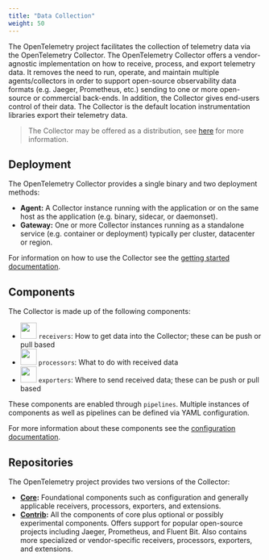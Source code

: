 ```yaml
---
title: "Data Collection"
weight: 50
---
```


The OpenTelemetry project facilitates the collection of telemetry data via the
OpenTelemetry Collector. The OpenTelemetry Collector offers a vendor-agnostic
implementation on how to receive, process, and export telemetry data. It
removes the need to run, operate, and maintain multiple agents/collectors in
order to support open-source observability data formats (e.g. Jaeger,
Prometheus, etc.) sending to one or more open-source or commercial back-ends.
In addition, the Collector gives end-users control of their data. The Collector
is the default location instrumentation libraries export their telemetry
data.

> The Collector may be offered as a distribution, see [here](../distributions) for more information.

## Deployment

The OpenTelemetry Collector provides a single binary and two deployment methods:

- **Agent:** A Collector instance running with the application or on the same
  host as the application (e.g. binary, sidecar, or daemonset).
- **Gateway:** One or more Collector instances running as a standalone service
  (e.g. container or deployment) typically per cluster, datacenter or region.

For information on how to use the Collector see the [getting started
documentation](/docs/collector/getting-started).

## Components

The Collector is made up of the following components:

- <img width="32" src="https://raw.github.com/open-telemetry/opentelemetry.io/main/iconography/32x32/Receivers.svg"></img>
`receivers`: How to get data into the Collector; these can be push or pull based
- <img width="32" src="https://raw.github.com/open-telemetry/opentelemetry.io/main/iconography/32x32/Processors.svg"></img>
`processors`: What to do with received data
- <img width="32" src="https://raw.github.com/open-telemetry/opentelemetry.io/main/iconography/32x32/Exporters.svg"></img>
`exporters`: Where to send received data; these can be push or pull based

These components are enabled through `pipelines`. Multiple instances of
components as well as pipelines can be defined via YAML configuration.

For more information about these components see the [configuration
documentation](/docs/collector/configuration).

## Repositories

The OpenTelemetry project provides two versions of the Collector:

- **[Core](https://github.com/open-telemetry/opentelemetry-collector/releases):**
  Foundational components such as configuration and generally applicable
  receivers, processors, exporters, and extensions.
- **[Contrib](https://github.com/open-telemetry/opentelemetry-collector-contrib/releases):**
  All the components of core plus optional or possibly experimental components. Offers support for popular
  open-source projects including Jaeger, Prometheus, and Fluent Bit.
  Also contains more specialized or vendor-specific receivers, processors,
  exporters, and extensions.
